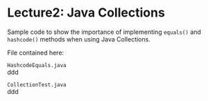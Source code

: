 # Lecture2: Java Collections

Sample code to show the importance of implementing `equals()` and `hashcode()` methods when using Java Collections.

File contained here:

`HashcodeEquals.java` \
ddd

`CollectionTest.java` \
ddd
